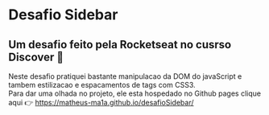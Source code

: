 # Desafio Sidebar

## Um desafio feito pela Rocketseat no cusrso Discover 💜 <br>
Neste desafio pratiquei bastante manipulacao da DOM do javaScript e tambem estilizacao e espacamentos de tags com CSS3. <br>
Para dar uma olhada no projeto, ele esta hospedado no Github pages clique aqui 👉 https://matheus-ma1a.github.io/desafioSidebar/

